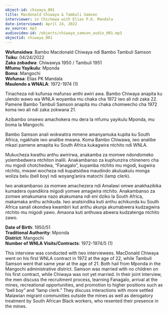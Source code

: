 ```yaml
---
object-id: chiwaya_001
title: Macdonald Chiwaya & Tambuli Samson
interviewer: in Chichewa with Elias P.K. Mandala
date-interviewed: April 24, 2022
av_source: mp3
audiovideo-id: /objects/chiwaya_samson_audio_001.mp3
objectid: chiwaya_001
---
```

<div class="lang-content chichewa" markdown="1">

**Wofunsidwa**: Bambo Macdonald Chiwaya ndi Bambo Tambuli Samson<br>
**Tsiku**: 04/24/2022<br>
**Zaka zobadwa**: Chiwawya 1950 / Tambuli 1951<br>
**Mfumu Yayikulu**: Mponda<br>
**Boma**: Mangochi<br>
**Wofunsa**: Elias PK Mandala<br>
**Maulendo a WNALA**: 1972-1974 (1)

Tinacheza ndi kufunsa mafunso anthi awiri awa. Bambo Chiwaya anapita ku ulendo wawo wa WNLA woyamba mu chaka cha 1972  iwo ali ndi zaka 22. Pamene Bambo Tambuli Samson anapita mu chaka chomwecho cha 1972 koma iwo ali ndi zaka zokwana 21.

Azibambo onsewo amachokera mu dera la mfumu yayikulu Mponda, mu boma la Mangochi.

Bambo Samson anali wokwatira mmene amanyamuka kupita ku South Africa, ngakhale iwo analibe mwana. Koma Bambo Chiwawa, iwo analibe mkazi pamene amapita ku South Africa kukagwira ntchito ndi WNLA.

Mukucheza kwathu anthu awirirwa, anakamba za momwe ndondomeko yolembedwera ntchiton inalili. Anakambanso za kuphunzira chinenero cha mu mgodi chotchedwa, “Fanagalo”,  kuyamba ntchito mu mgodi, kugwira ntchito, mwawi wocheza ndi kupatsidwa maudindo akuluakulu monga woliza belu (bell boy) ndi woyang’anira matochi (lamp clerk).

Iwo anakambanso za momwe amachezera ndi Amalawi  omwe anakhazikika kumadera oyandikira migodi yomwe amagwira ntchito. Anakambanso za zomwe amakumana nazo akakumana ndi eni dziko la South Africa, makamaka anthu achikuda. Iwo anatsindika kuti anthu achikunda ku South Africa sanali okondwa kwambiri kut anthu akunja akumabwera kudzagwira ntchito mu migodi yawo. Amaona kuti anthuwa abwera kudzatenga ntchito zawo.
</div>
<div class="lang-content english" markdown="1">

**Date of Birth**: 1950/51<br>
**Traditional Authority**: Mponda<br>
**District**: Mangochi<br>
**Number of WNLA Visits/Contracts**: 1972-1974/5 (1)

This interview was conducted with two interviewees. MacDonald Chiwaya went on his first WNLA contract in 1972 at the age of 22, while Tambuli Samson went that same year at the age of 21. Both hail from Mponda in the Mangochi administrative district. Samson was married with no children on his first contract, while Chiwaya was not yet married. In their joint interview, the men discuss the recruitment process, learning Fanagalo, arrival at the mines, recreational opportunities, and promotion to higher positions such as “bell boy” and “lamp clerk.” They discuss interactions with more settled Malawian migrant communities outside the mines as well as derogatory treatment by South African Black workers, who resented their presence in the mines.
</div>
